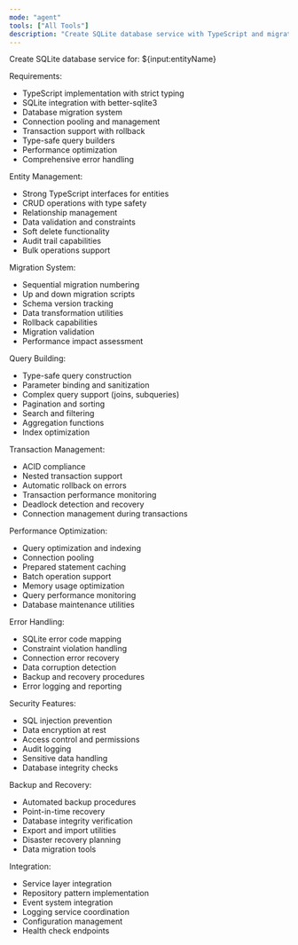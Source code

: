 ```yaml
---
mode: "agent"
tools: ["All Tools"]
description: "Create SQLite database service with TypeScript and migrations"
---
```


Create SQLite database service for: ${input:entityName}

Requirements:

- TypeScript implementation with strict typing
- SQLite integration with better-sqlite3
- Database migration system
- Connection pooling and management
- Transaction support with rollback
- Type-safe query builders
- Performance optimization
- Comprehensive error handling

Entity Management:
- Strong TypeScript interfaces for entities
- CRUD operations with type safety
- Relationship management
- Data validation and constraints
- Soft delete functionality
- Audit trail capabilities
- Bulk operations support

Migration System:
- Sequential migration numbering
- Up and down migration scripts
- Schema version tracking
- Data transformation utilities
- Rollback capabilities
- Migration validation
- Performance impact assessment

Query Building:
- Type-safe query construction
- Parameter binding and sanitization
- Complex query support (joins, subqueries)
- Pagination and sorting
- Search and filtering
- Aggregation functions
- Index optimization

Transaction Management:
- ACID compliance
- Nested transaction support
- Automatic rollback on errors
- Transaction performance monitoring
- Deadlock detection and recovery
- Connection management during transactions

Performance Optimization:
- Query optimization and indexing
- Connection pooling
- Prepared statement caching
- Batch operation support
- Memory usage optimization
- Query performance monitoring
- Database maintenance utilities

Error Handling:
- SQLite error code mapping
- Constraint violation handling
- Connection error recovery
- Data corruption detection
- Backup and recovery procedures
- Error logging and reporting

Security Features:
- SQL injection prevention
- Data encryption at rest
- Access control and permissions
- Audit logging
- Sensitive data handling
- Database integrity checks

Backup and Recovery:
- Automated backup procedures
- Point-in-time recovery
- Database integrity verification
- Export and import utilities
- Disaster recovery planning
- Data migration tools

Integration:
- Service layer integration
- Repository pattern implementation
- Event system integration
- Logging service coordination
- Configuration management
- Health check endpoints
